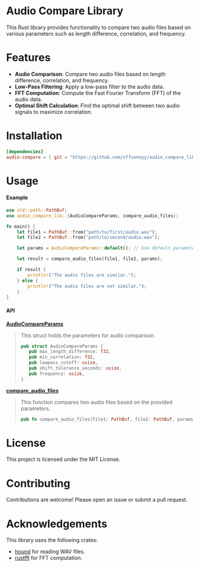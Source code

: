 # Audio Compare Library

This Rust library provides functionality to compare two audio files based on various parameters such as length difference, correlation, and frequency.

# Features
* **Audio Comparison**: Compare two audio files based on length difference, correlation, and frequency.
* **Low-Pass Filtering**: Apply a low-pass filter to the audio data.
* **FFT Computation**: Compute the Fast Fourier Transform (FFT) of the audio data.
* **Optimal Shift Calculation**: Find the optimal shift between two audio signals to maximize correlation.

# Installation

```toml
[dependencies]
audio-compare = { git = "https://github.com/vffuunnyy/audio_compare_lib.git", version = "0.1.0" }
```

# Usage

#### Example
```rust
use std::path::PathBuf;
use audio_compare_lib::{AudioCompareParams, compare_audio_files};

fn main() {
    let file1 = PathBuf::from("path/to/first/audio.wav");
    let file2 = PathBuf::from("path/to/second/audio.wav");

    let params = AudioCompareParams::default(); // Use default parameters or customize as needed

    let result = compare_audio_files(file1, file2, params);

    if result {
        println!("The audio files are similar.");
    } else {
        println!("The audio files are not similar.");
    }
}
```
#### API

**[AudioCompareParams]()**
> This struct holds the parameters for audio comparison.
> ```rust
> pub struct AudioCompareParams {
>    pub max_length_difference: f32,
>    pub min_correlation: f32,
>    pub lowpass_cutoff: usize,
>    pub shift_tolerance_seconds: usize,
>    pub frequency: usize,
>}

**[compare_audio_files]()**
> This function compares two audio files based on the provided parameters.
> ```rust
> pub fn compare_audio_files(file1: PathBuf, file2: PathBuf, params: AudioCompareParams) -> bool;

# License
This project is licensed under the MIT License.

# Contributing
Contributions are welcome! Please open an issue or submit a pull request.

# Acknowledgements
This library uses the following crates:

* [hound](https://docs.rs/hound/) for reading WAV files.
* [rustfft](https://docs.rs/rustfft/) for FFT computation.
